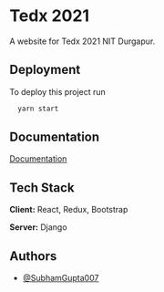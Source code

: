 
# Tedx 2021

A website for Tedx 2021 NIT Durgapur.


## Deployment

To deploy this project run

```bash
  yarn start
```

  
## Documentation

[Documentation](https://reactjs.org/)

  
## Tech Stack

**Client:** React, Redux, Bootstrap

**Server:** Django

  
## Authors

- [@SubhamGupta007](https://github.com/SubhamGupta007)

  
